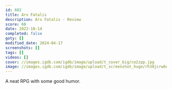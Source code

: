 ```yaml
---
id: 602
title: Arx Fatalis
description: Arx Fatalis - Review
score: 60
date: 2022-10-14
completed: false
goty: []
modified_date: 2024-04-17
screenshots: []
tags: []
videos: []
cover: //images.igdb.com/igdb/image/upload/t_cover_big/co2zpp.jpg
image: //images.igdb.com/igdb/image/upload/t_screenshot_huge/rh38jcrw6ergqz7g3wsf.jpg
---
```

A neat RPG with some good humor.